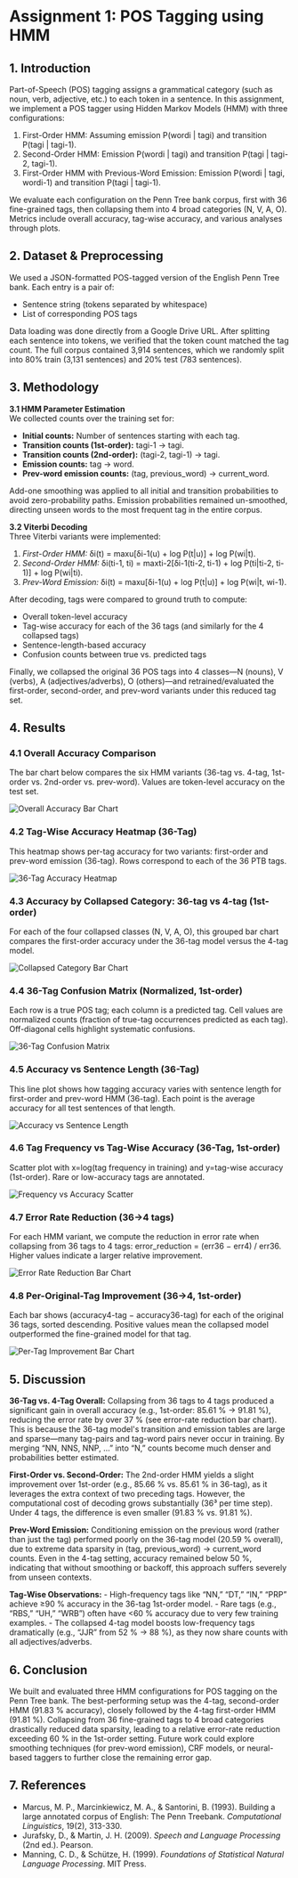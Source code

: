 # Assignment 1: POS Tagging using HMM

## 1\. Introduction

Part-of-Speech (POS) tagging assigns a grammatical category (such as noun, verb, adjective, etc.) to each token in a sentence. In this assignment, we implement a POS tagger using Hidden Markov Models (HMM) with three configurations:

1. First-Order HMM: Assuming emission P(wordi | tagi) and transition P(tagi | tagi-1).
2. Second-Order HMM: Emission P(wordi | tagi) and transition P(tagi | tagi-2, tagi-1).
3. First-Order HMM with Previous-Word Emission: Emission P(wordi | tagi, wordi-1) and transition P(tagi | tagi-1).

We evaluate each configuration on the Penn Tree bank corpus, first with 36 fine-grained tags, then collapsing them into 4 broad categories (N, V, A, O). Metrics include overall accuracy, tag-wise accuracy, and various analyses through plots.

## 2\. Dataset & Preprocessing

We used a JSON-formatted POS-tagged version of the English Penn Tree bank. Each entry is a pair of:

- Sentence string (tokens separated by whitespace)
- List of corresponding POS tags

Data loading was done directly from a Google Drive URL. After splitting each sentence into tokens, we verified that the token count matched the tag count. The full corpus contained 3,914 sentences, which we randomly split into 80% train (3,131 sentences) and 20% test (783 sentences).

## 3\. Methodology

**3.1 HMM Parameter Estimation**  
We collected counts over the training set for:

- **Initial counts:** Number of sentences starting with each tag.
- **Transition counts (1st-order):** tagi-1 → tagi.
- **Transition counts (2nd-order):** (tagi-2, tagi-1) → tagi.
- **Emission counts:** tag → word.
- **Prev-word emission counts:** (tag, previous_word) → current_word.

Add-one smoothing was applied to all initial and transition probabilities to avoid zero-probability paths. Emission probabilities remained un-smoothed, directing unseen words to the most frequent tag in the entire corpus.

**3.2 Viterbi Decoding**  
Three Viterbi variants were implemented:

1. _First-Order HMM:_ δi(t) = maxu\[δi-1(u) + log P(t|u)\] + log P(wi|t).
2. _Second-Order HMM:_ δi(ti-1, ti) = maxti-2\[δi-1(ti-2, ti-1) + log P(ti|ti-2, ti-1)\] + log P(wi|ti).
3. _Prev-Word Emission:_ δi(t) = maxu\[δi-1(u) + log P(t|u)\] + log P(wi|t, wi-1).

After decoding, tags were compared to ground truth to compute:

- Overall token-level accuracy
- Tag-wise accuracy for each of the 36 tags (and similarly for the 4 collapsed tags)
- Sentence-length-based accuracy
- Confusion counts between true vs. predicted tags

Finally, we collapsed the original 36 POS tags into 4 classes—N (nouns), V (verbs), A (adjectives/adverbs), O (others)—and retrained/evaluated the first-order, second-order, and prev-word variants under this reduced tag set.

## 4\. Results

### 4.1 Overall Accuracy Comparison

The bar chart below compares the six HMM variants (36-tag vs. 4-tag, 1st-order vs. 2nd-order vs. prev-word). Values are token-level accuracy on the test set.

![Overall Accuracy Bar Chart](output1.png)

### 4.2 Tag-Wise Accuracy Heatmap (36-Tag)

This heatmap shows per-tag accuracy for two variants: first-order and prev-word emission (36-tag). Rows correspond to each of the 36 PTB tags.

![36-Tag Accuracy Heatmap](output2.png)

### 4.3 Accuracy by Collapsed Category: 36-tag vs 4-tag (1st-order)

For each of the four collapsed classes (N, V, A, O), this grouped bar chart compares the first-order accuracy under the 36-tag model versus the 4-tag model.

![Collapsed Category Bar Chart](output3.png)

### 4.4 36-Tag Confusion Matrix (Normalized, 1st-order)

Each row is a true POS tag; each column is a predicted tag. Cell values are normalized counts (fraction of true-tag occurrences predicted as each tag). Off-diagonal cells highlight systematic confusions.

![36-Tag Confusion Matrix](output4.png)

### 4.5 Accuracy vs Sentence Length (36-Tag)

This line plot shows how tagging accuracy varies with sentence length for first-order and prev-word HMM (36-tag). Each point is the average accuracy for all test sentences of that length.

![Accuracy vs Sentence Length](output5.png)

### 4.6 Tag Frequency vs Tag-Wise Accuracy (36-Tag, 1st-order)

Scatter plot with x=log(tag frequency in training) and y=tag-wise accuracy (1st-order). Rare or low-accuracy tags are annotated.

![Frequency vs Accuracy Scatter](output6.png)

### 4.7 Error Rate Reduction (36→4 tags)

For each HMM variant, we compute the reduction in error rate when collapsing from 36 tags to 4 tags: error_reduction = (err36 − err4) / err36. Higher values indicate a larger relative improvement.

![Error Rate Reduction Bar Chart](output7.png)

### 4.8 Per-Original-Tag Improvement (36→4, 1st-order)

Each bar shows (accuracy4-tag − accuracy36-tag) for each of the original 36 tags, sorted descending. Positive values mean the collapsed model outperformed the fine-grained model for that tag.

![Per-Tag Improvement Bar Chart](output8.png)

## 5\. Discussion

**36-Tag vs. 4-Tag Overall:** Collapsing from 36 tags to 4 tags produced a significant gain in overall accuracy (e.g., 1st-order: 85.61 % → 91.81 %), reducing the error rate by over 37 % (see error-rate reduction bar chart). This is because the 36-tag model's transition and emission tables are large and sparse—many tag-pairs and tag-word pairs never occur in training. By merging “NN, NNS, NNP, …” into “N,” counts become much denser and probabilities better estimated.

**First-Order vs. Second-Order:** The 2nd-order HMM yields a slight improvement over 1st-order (e.g., 85.66 % vs. 85.61 % in 36-tag), as it leverages the extra context of two preceding tags. However, the computational cost of decoding grows substantially (36³ per time step). Under 4 tags, the difference is even smaller (91.83 % vs. 91.81 %).

**Prev-Word Emission:** Conditioning emission on the previous word (rather than just the tag) performed poorly on the 36-tag model (20.59 % overall), due to extreme data sparsity in (tag, previous_word) → current_word counts. Even in the 4-tag setting, accuracy remained below 50 %, indicating that without smoothing or backoff, this approach suffers severely from unseen contexts.

**Tag-Wise Observations:** - High-frequency tags like “NN,” “DT,” “IN,” “PRP” achieve ≥90 % accuracy in the 36-tag 1st-order model. - Rare tags (e.g., “RBS,” “UH,” “WRB”) often have <60 % accuracy due to very few training examples. - The collapsed 4-tag model boosts low-frequency tags dramatically (e.g., “JJR” from 52 % → 88 %), as they now share counts with all adjectives/adverbs.

## 6\. Conclusion

We built and evaluated three HMM configurations for POS tagging on the Penn Tree bank. The best-performing setup was the 4-tag, second-order HMM (91.83 % accuracy), closely followed by the 4-tag first-order HMM (91.81 %). Collapsing from 36 fine-grained tags to 4 broad categories drastically reduced data sparsity, leading to a relative error-rate reduction exceeding 60 % in the 1st-order setting. Future work could explore smoothing techniques (for prev-word emission), CRF models, or neural-based taggers to further close the remaining error gap.

## 7\. References

- Marcus, M. P., Marcinkiewicz, M. A., & Santorini, B. (1993). Building a large annotated corpus of English: The Penn Treebank. _Computational Linguistics_, 19(2), 313-330.
- Jurafsky, D., & Martin, J. H. (2009). _Speech and Language Processing_ (2nd ed.). Pearson.
- Manning, C. D., & Schütze, H. (1999). _Foundations of Statistical Natural Language Processing_. MIT Press.
